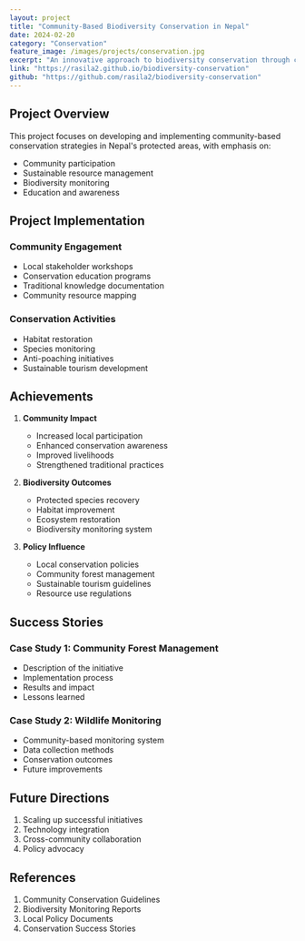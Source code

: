 ```yaml
---
layout: project
title: "Community-Based Biodiversity Conservation in Nepal"
date: 2024-02-20
category: "Conservation"
feature_image: /images/projects/conservation.jpg
excerpt: "An innovative approach to biodiversity conservation through community engagement and sustainable practices in Nepal's protected areas."
link: "https://rasila2.github.io/biodiversity-conservation"
github: "https://github.com/rasila2/biodiversity-conservation"
---
```


## Project Overview

This project focuses on developing and implementing community-based conservation strategies in Nepal's protected areas, with emphasis on:
- Community participation
- Sustainable resource management
- Biodiversity monitoring
- Education and awareness

## Project Implementation

### Community Engagement
- Local stakeholder workshops
- Conservation education programs
- Traditional knowledge documentation
- Community resource mapping

### Conservation Activities
- Habitat restoration
- Species monitoring
- Anti-poaching initiatives
- Sustainable tourism development

## Achievements

1. **Community Impact**
   - Increased local participation
   - Enhanced conservation awareness
   - Improved livelihoods
   - Strengthened traditional practices

2. **Biodiversity Outcomes**
   - Protected species recovery
   - Habitat improvement
   - Ecosystem restoration
   - Biodiversity monitoring system

3. **Policy Influence**
   - Local conservation policies
   - Community forest management
   - Sustainable tourism guidelines
   - Resource use regulations

## Success Stories

### Case Study 1: Community Forest Management
- Description of the initiative
- Implementation process
- Results and impact
- Lessons learned

### Case Study 2: Wildlife Monitoring
- Community-based monitoring system
- Data collection methods
- Conservation outcomes
- Future improvements

## Future Directions

1. Scaling up successful initiatives
2. Technology integration
3. Cross-community collaboration
4. Policy advocacy

## References

1. Community Conservation Guidelines
2. Biodiversity Monitoring Reports
3. Local Policy Documents
4. Conservation Success Stories 